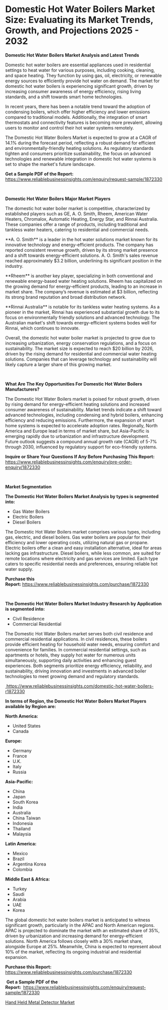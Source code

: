 <p><h1>Domestic Hot Water Boilers Market Size: Evaluating its Market Trends, Growth, and Projections 2025 - 2032</h1></p><p><strong>Domestic Hot Water Boilers Market Analysis and Latest Trends</strong></p>
<p><p>Domestic hot water boilers are essential appliances used in residential settings to heat water for various purposes, including cooking, cleaning, and space heating. They function by using gas, oil, electricity, or renewable energy sources to efficiently provide hot water on demand. The market for domestic hot water boilers is experiencing significant growth, driven by increasing consumer awareness of energy efficiency, rising living standards, and a shift towards smart home technologies. </p><p>In recent years, there has been a notable trend toward the adoption of condensing boilers, which offer higher efficiency and lower emissions compared to traditional models. Additionally, the integration of smart thermostats and connectivity features is becoming more prevalent, allowing users to monitor and control their hot water systems remotely.</p><p>The Domestic Hot Water Boilers Market is expected to grow at a CAGR of 14.1% during the forecast period, reflecting a robust demand for efficient and environmentally-friendly heating solutions. As regulatory standards tighten and consumers prioritize sustainability, the focus on advanced technologies and renewable integration in domestic hot water systems is set to shape the market's future landscape.</p></p>
<p><strong>Get a Sample PDF of the Report:&nbsp;</strong> <a href="https://www.reliablebusinessinsights.com/enquiry/request-sample/1872330?utm_campaign=2286&utm_medium=2&utm_source=Github&utm_content=ia&utm_term=16022025&utm_id=domestic-hot-water-boilers">https://www.reliablebusinessinsights.com/enquiry/request-sample/1872330</a></p>
<p>&nbsp;</p>
<p><strong>Domestic Hot Water Boilers Major Market Players</strong></p>
<p><p>The domestic hot water boiler market is competitive, characterized by established players such as GE, A. O. Smith, Rheem, American Water Heaters, Chromalox, Automatic Heating, Energy Star, and Rinnai Australia. These companies offer a range of products, including traditional and tankless water heaters, catering to residential and commercial needs.</p><p>**A. O. Smith** is a leader in the hot water solutions market known for its innovative technology and energy-efficient products. The company has reported consistent revenue growth, driven by its strong market presence and a shift towards energy-efficient solutions. A. O. Smith's sales revenue reached approximately $3.2 billion, underlining its significant position in the industry.</p><p>**Rheem** is another key player, specializing in both conventional and renewable energy-based water heating solutions. Rheem has capitalized on the growing demand for energy-efficient products, leading to an increase in market share. The company’s revenue is estimated at $3 billion, reflecting its strong brand reputation and broad distribution network.</p><p>**Rinnai Australia** is notable for its tankless water heating systems. As a pioneer in the market, Rinnai has experienced substantial growth due to its focus on environmentally friendly solutions and advanced technology. The Australian market's shift towards energy-efficient systems bodes well for Rinnai, which continues to innovate.</p><p>Overall, the domestic hot water boiler market is projected to grow due to increasing urbanization, energy conservation regulations, and a focus on sustainability. The market size is expected to reach $20 billion by 2026, driven by the rising demand for residential and commercial water heating solutions. Companies that can leverage technology and sustainability will likely capture a larger share of this growing market.</p></p>
<p>&nbsp;</p>
<p><strong>What Are The Key Opportunities For Domestic Hot Water Boilers Manufacturers?</strong></p>
<p><p>The Domestic Hot Water Boilers market is poised for robust growth, driven by rising demand for energy-efficient heating solutions and increased consumer awareness of sustainability. Market trends indicate a shift toward advanced technologies, including condensing and hybrid boilers, enhancing efficiency and reducing emissions. Furthermore, the expansion of smart home systems is expected to accelerate adoption rates. Regionally, North America and Europe lead in terms of market share, but Asia-Pacific is emerging rapidly due to urbanization and infrastructure development. Future outlook suggests a compound annual growth rate (CAGR) of 5-7% through 2030, influenced by regulatory support for eco-friendly systems.</p></p>
<p><strong>Inquire or Share Your Questions If Any Before Purchasing This Report:</strong> <a href="https://www.reliablebusinessinsights.com/enquiry/pre-order-enquiry/1872330?utm_campaign=2286&utm_medium=2&utm_source=Github&utm_content=ia&utm_term=16022025&utm_id=domestic-hot-water-boilers">https://www.reliablebusinessinsights.com/enquiry/pre-order-enquiry/1872330</a></p>
<p>&nbsp;</p>
<p><strong>Market Segmentation</strong></p>
<p><strong>The Domestic Hot Water Boilers Market Analysis by types is segmented into:</strong></p>
<p><ul><li>Gas Water Boilers</li><li>Electric Boilers</li><li>Diesel Boilers</li></ul></p>
<p><p>The Domestic Hot Water Boilers market comprises various types, including gas, electric, and diesel boilers. Gas water boilers are popular for their efficiency and lower operating costs, utilizing natural gas or propane. Electric boilers offer a clean and easy installation alternative, ideal for areas lacking gas infrastructure. Diesel boilers, while less common, are suited for remote locations where electricity and gas services are limited. Each type caters to specific residential needs and preferences, ensuring reliable hot water supply.</p></p>
<p><strong>Purchase this Report:&nbsp;</strong><a href="https://www.reliablebusinessinsights.com/purchase/1872330?utm_campaign=2286&utm_medium=2&utm_source=Github&utm_content=ia&utm_term=16022025&utm_id=domestic-hot-water-boilers">https://www.reliablebusinessinsights.com/purchase/1872330</a></p>
<p>&nbsp;</p>
<p><strong>The Domestic Hot Water Boilers Market Industry Research by Application is segmented into:</strong></p>
<p><ul><li>Civil Residence</li><li>Commercial Residential</li></ul></p>
<p><p>The Domestic Hot Water Boilers market serves both civil residence and commercial residential applications. In civil residences, these boilers provide efficient heating for household water needs, ensuring comfort and convenience for families. In commercial residential settings, such as apartments or hotels, they supply hot water for numerous units simultaneously, supporting daily activities and enhancing guest experiences. Both segments prioritize energy efficiency, reliability, and sustainability, driving innovation and investments in advanced boiler technologies to meet growing demand and regulatory standards.</p></p>
<p><a href="https://www.reliablebusinessinsights.com/domestic-hot-water-boilers-r1872330?utm_campaign=2286&utm_medium=2&utm_source=Github&utm_content=ia&utm_term=16022025&utm_id=domestic-hot-water-boilers">&nbsp;https://www.reliablebusinessinsights.com/domestic-hot-water-boilers-r1872330</a></p>
<p><strong>In terms of Region, the Domestic Hot Water Boilers Market Players available by Region are:</strong></p>
<p>
    <p> <strong> North America: </strong>
        <ul>
            <li>United States</li>
            <li>Canada</li>
        </ul>
        </p> 
    <p> <strong> Europe: </strong>
        <ul>
            <li>Germany</li>
            <li>France</li>
            <li>U.K.</li>
            <li>Italy</li>
            <li>Russia</li>
        </ul>
        </p> 
    <p> <strong> Asia-Pacific: </strong>
        <ul>
            <li>China</li>
            <li>Japan</li>
            <li>South Korea</li>
            <li>India</li>
            <li>Australia</li>
            <li>China Taiwan</li>
            <li>Indonesia</li>
            <li>Thailand</li>
            <li>Malaysia</li>
        </ul>
        </p> 
    <p> <strong> Latin America: </strong>
        <ul>
            <li>Mexico</li>
            <li>Brazil</li>
            <li>Argentina Korea</li>
            <li>Colombia</li>
        </ul>
        </p> 
    <p> <strong> Middle East & Africa: </strong>
        <ul>
            <li>Turkey</li>
            <li>Saudi</li>
            <li>Arabia</li>
            <li>UAE</li>
            <li>Korea</li>
        </ul>
    </p>
    </p>
<p><p>The global domestic hot water boilers market is anticipated to witness significant growth, particularly in the APAC and North American regions. APAC is projected to dominate the market with an estimated share of 35%, driven by urbanization and increasing demand for energy-efficient solutions. North America follows closely with a 30% market share, alongside Europe at 25%. Meanwhile, China is expected to represent about 10% of the market, reflecting its ongoing industrial and residential expansion.</p></p>
<p><strong>Purchase this Report: </strong><a href="https://www.reliablebusinessinsights.com/purchase/1872330?utm_campaign=2286&utm_medium=2&utm_source=Github&utm_content=ia&utm_term=16022025&utm_id=domestic-hot-water-boilers">https://www.reliablebusinessinsights.com/purchase/1872330</a></p>
<p>&nbsp;<strong>Get a Sample PDF of the Report:&nbsp;&nbsp;</strong><a href="https://www.reliablebusinessinsights.com/enquiry/request-sample/1872330?utm_campaign=2286&utm_medium=2&utm_source=Github&utm_content=ia&utm_term=16022025&utm_id=domestic-hot-water-boilers">https://www.reliablebusinessinsights.com/enquiry/request-sample/1872330</a></p>
<p><strong></strong></p>
<p><p><a href="https://github.com/triattwood9919/Market-Research-Report-List-1/blob/main/hand-held-metal-detector-market.md?utm_campaign=2286&utm_medium=2&utm_source=Github&utm_content=ia&utm_term=16022025&utm_id=domestic-hot-water-boilers">Hand Held Metal Detector Market</a></p></p>